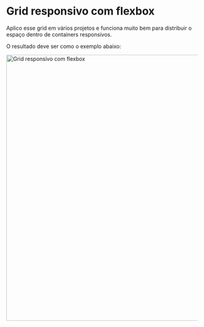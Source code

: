 # Grid responsivo com flexbox

Aplico esse grid em vários projetos e funciona muito bem para distribuir o espaço dentro de containers responsivos.

O resultado deve ser como o exemplo abaixo:

<img src="https://romaopedro.com/wp-content/uploads/2020/09/grid-responsivo-com-flexbox-exemplo-1024x762.png" alt="Grid responsivo com flexbox" title="Grid responsivo com flexbox" width="700"/>
